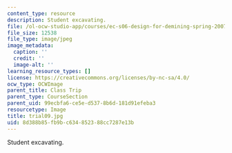 ```yaml
---
content_type: resource
description: Student excavating.
file: /ol-ocw-studio-app/courses/ec-s06-design-for-demining-spring-2007/8d388b85fb9bc634852388cc7287e13b_trial09.jpg
file_size: 12538
file_type: image/jpeg
image_metadata:
  caption: ''
  credit: ''
  image-alt: ''
learning_resource_types: []
license: https://creativecommons.org/licenses/by-nc-sa/4.0/
ocw_type: OCWImage
parent_title: Class Trip
parent_type: CourseSection
parent_uid: 99ecbfa6-ce5e-d537-8b6d-181d91efeba3
resourcetype: Image
title: trial09.jpg
uid: 8d388b85-fb9b-c634-8523-88cc7287e13b
---
```

Student excavating.
